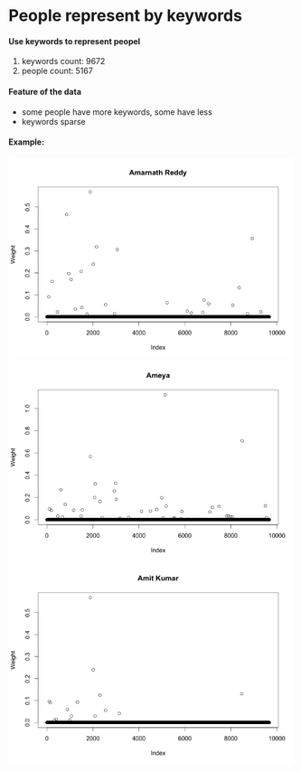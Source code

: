# People represent by keywords

#### Use keywords to represent peopel

1. keywords count: 9672
2. people count: 5167

#### Feature of the data

- some people have more keywords, some have less
- keywords sparse

#### Example:

<img alt="person-weight-01" src="../img/person-weight-01.png"/>
<img alt="person-weight-02" src="../img/people-weight-02.png"/>
<img alt="person-weight-03" src="../img/people-weight-03.png"/>
<!--
<img alt="person-weight-04" src="../img/people-weight-04.png"/>
-->

